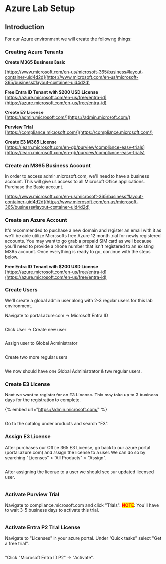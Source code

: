 # Azure Lab Setup



## Introduction

For our Azure environment we will create the following things:

### Creating Azure Tenants

**Create M365 Business Basic**

[https://www.microsoft.com/en-us/microsoft-365/business#layout-container-uid4d2d](https://www.microsoft.com/en-us/microsoft-365/business#layout-container-uid4d2d)

**Free Entra ID Tenant with $200 USD License**\
[https://azure.microsoft.com/en-us/free/entra-id](https://azure.microsoft.com/en-us/free/entra-id)

**Create E3 License**\
[https://admin.microsoft.com/](https://admin.microsoft.com/)

**Purview Trial**\
[https://compliance.microsoft.com/](https://compliance.microsoft.com/)

**Create E3 M365 License**\
[https://learn.microsoft.com/en-gb/purview/compliance-easy-trials](https://learn.microsoft.com/en-gb/purview/compliance-easy-trials)





### Create an M365 Business Account

In order to access admin.microsoft.com, we'll need to have a business account. This will give us access to all Microsoft Office applications. Purchase the Basic account.

[https://www.microsoft.com/en-us/microsoft-365/business#layout-container-uid4d2d](https://www.microsoft.com/en-us/microsoft-365/business#layout-container-uid4d2d)

### Create an Azure Account

It's recommended to purchase a new domain and register an email with it as we'll be able utilize Microsofts free Azure 12 month trial for newly registered accounts. You may want to go grab a prepaid SIM card as well because you'll need to provide a phone number that isn't registered to an existing M365 account. Once everything is ready to go, continue with the steps below.

**Free Entra ID Tenant with $200 USD License**\
[https://azure.microsoft.com/en-us/free/entra-id](https://azure.microsoft.com/en-us/free/entra-id)

### Create Users

We'll create a global admin user along with 2-3 regular users for this lab environment.

Navigate to portal.azure.com -> Microsoft Entra ID

<figure><img src="../.gitbook/assets/Screenshot 2024-07-09 at 9.30.53 AM.png" alt=""><figcaption></figcaption></figure>

Click User -> Create new user

<figure><img src="../.gitbook/assets/Screenshot 2024-07-09 at 9.32.48 AM.png" alt=""><figcaption></figcaption></figure>

Assign user to Global Administrator

<figure><img src="../.gitbook/assets/Screenshot 2024-07-09 at 9.37.14 AM.png" alt=""><figcaption></figcaption></figure>

Create two more regular users

<figure><img src="../.gitbook/assets/Screenshot 2024-07-09 at 9.46.30 AM.png" alt=""><figcaption></figcaption></figure>

We now should have one Global Administrator & two regular users.





### Create E3 License

Next we want to register for an E3 License. This may take up to 3 business days for the registration to complete.

{% embed url="https://admin.microsoft.com/" %}

<figure><img src="../.gitbook/assets/Screenshot 2024-07-09 at 12.06.24 PM.png" alt=""><figcaption></figcaption></figure>

Go to the catalog under products and search "E3".

### Assign E3 License

After purchases our Office 365 E3 License, go back to our azure portal (portal.azure.com) and assign the license to a user. We can do so by searching "Licenses" > "All Products" > "Assign".

<figure><img src="../.gitbook/assets/Screenshot 2024-07-09 at 12.13.53 PM.png" alt=""><figcaption></figcaption></figure>

After assigning the license to a user we should see our updated licensed user.

<figure><img src="../.gitbook/assets/Screenshot 2024-07-09 at 12.16.59 PM.png" alt=""><figcaption></figcaption></figure>

### Activate Purview Trial

Navigate to compliance.microsoft.com and click "Trials". <mark style="color:red;">**NOTE**</mark>: You'll have to wait 3-5 business days to activate this trial.

<figure><img src="../.gitbook/assets/Screenshot 2024-07-09 at 12.24.40 PM.png" alt=""><figcaption></figcaption></figure>



### Activate Entra P2 Trial License

Navigate to "Licenses" in your azure portal. Under "Quick tasks" select "Get a free trial".

<figure><img src="../.gitbook/assets/Screenshot 2024-07-15 at 3.31.41 PM.png" alt=""><figcaption></figcaption></figure>

"Click "Microsoft Entra ID P2" -> "Activate".

<figure><img src="../.gitbook/assets/Screenshot 2024-07-15 at 3.33.57 PM.png" alt=""><figcaption></figcaption></figure>
